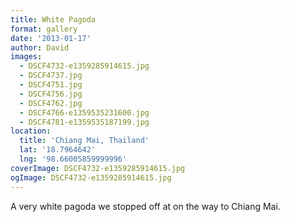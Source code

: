 ```yaml
---
title: White Pagoda
format: gallery
date: '2013-01-17'
author: David
images:
  - DSCF4732-e1359285914615.jpg
  - DSCF4737.jpg
  - DSCF4751.jpg
  - DSCF4756.jpg
  - DSCF4762.jpg
  - DSCF4766-e1359535231600.jpg
  - DSCF4781-e1359535187199.jpg
location:
  title: 'Chiang Mai, Thailand'
  lat: '18.7964642'
  lng: '98.66005859999996'
coverImage: DSCF4732-e1359285914615.jpg
ogImage: DSCF4732-e1359285914615.jpg
---
```

A very white pagoda we stopped off at on the way to Chiang Mai.
